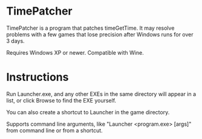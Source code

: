 # TimePatcher
TimePatcher is a program that patches timeGetTime.  It may resolve problems with a few games that lose precision after Windows runs for over 3 days.

Requires Windows XP or newer. Compatible with Wine.

# Instructions
Run Launcher.exe, and any other EXEs in the same directory will appear in a list, or click Browse to find the EXE yourself.

You can also create a shortcut to Launcher in the game directory.

Supports command line arguments, like "Launcher <program.exe> [args]" from command line or from a shortcut.
